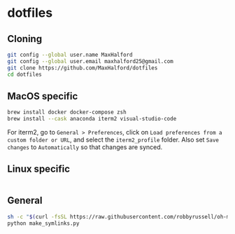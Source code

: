 # dotfiles

## Cloning

```sh
git config --global user.name MaxHalford
git config --global user.email maxhalford25@gmail.com
git clone https://github.com/MaxHalford/dotfiles
cd dotfiles
```

## MacOS specific

```sh
brew install docker docker-compose zsh
brew install --cask anaconda iterm2 visual-studio-code
```

For iterm2, go to `General > Preferences`, click on `Load preferences from a custom folder or URL`, and select the `iterm2_profile` folder. Also set `Save changes` to `Automatically` so that changes are synced.

## Linux specific

```sh
```

## General

```sh
sh -c "$(curl -fsSL https://raw.githubusercontent.com/robbyrussell/oh-my-zsh/master/tools/install.sh)"
python make_symlinks.py
```
